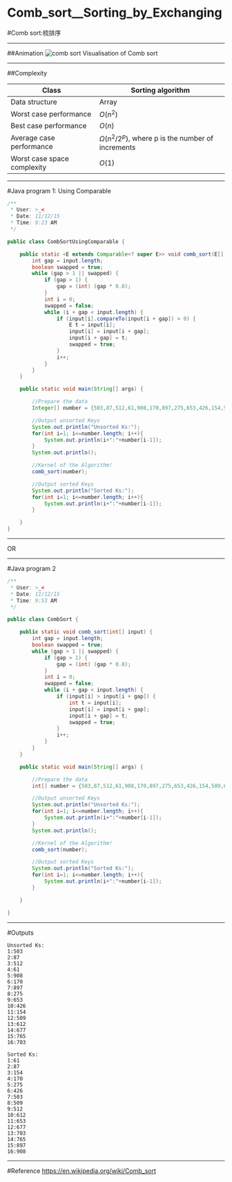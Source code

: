 # Comb_sort__Sorting_by_Exchanging

﻿#Comb sort:梳排序

---
##Animation
![comb sort](https://img-blog.csdn.net/20151112192110878)
Visualisation of Comb sort

---
##Complexity

Class					|	Sorting algorithm
------						|	----
Data structure 				|	Array
Worst case performance 		|	$O(n^2)$
Best case performance 		|	$O(n)$
Average case performance 	|	$\Omega(n^2/2^p)$, where p is the number of increments
Worst case space complexity	|	$O(1)$


---
#Java program 1: Using Comparable

```java
/**
 * User: >_<
 * Date: 11/12/15
 * Time: 9:23 AM
 */

public class CombSortUsingComparable {

    public static <E extends Comparable<? super E>> void comb_sort(E[] input) {
        int gap = input.length;
        boolean swapped = true;
        while (gap > 1 || swapped) {
            if (gap > 1) {
                gap = (int) (gap * 0.8);
            }
            int i = 0;
            swapped = false;
            while (i + gap < input.length) {
                if (input[i].compareTo(input[i + gap]) > 0) {
                    E t = input[i];
                    input[i] = input[i + gap];
                    input[i + gap] = t;
                    swapped = true;
                }
                i++;
            }
        }
    }

    public static void main(String[] args) {

        //Prepare the data
        Integer[] number = {503,87,512,61,908,170,897,275,653,426,154,509,612,677,765,703};

        //Output unsorted Keys
        System.out.println("Unsorted Ks:");
        for(int i=1; i<=number.length; i++){
            System.out.println(i+":"+number[i-1]);
        }
        System.out.println();

        //Kernel of the Algorithm!
        comb_sort(number);

        //Output sorted Keys
        System.out.println("Sorted Ks:");
        for(int i=1; i<=number.length; i++){
            System.out.println(i+":"+number[i-1]);
        }

    }
}

```
---
OR

---

#Java program 2
```java
/**
 * User: >_<
 * Date: 11/12/15
 * Time: 9:53 AM
 */

public class CombSort {

    public static void comb_sort(int[] input) {
        int gap = input.length;
        boolean swapped = true;
        while (gap > 1 || swapped) {
            if (gap > 1) {
                gap = (int) (gap * 0.8);
            }
            int i = 0;
            swapped = false;
            while (i + gap < input.length) {
                if (input[i] > input[i + gap]) {
                    int t = input[i];
                    input[i] = input[i + gap];
                    input[i + gap] = t;
                    swapped = true;
                }
                i++;
            }
        }
    }

    public static void main(String[] args) {

        //Prepare the data
        int[] number = {503,87,512,61,908,170,897,275,653,426,154,509,612,677,765,703};

        //Output unsorted Keys
        System.out.println("Unsorted Ks:");
        for(int i=1; i<=number.length; i++){
            System.out.println(i+":"+number[i-1]);
        }
        System.out.println();

        //Kernel of the Algorithm!
        comb_sort(number);

        //Output sorted Keys
        System.out.println("Sorted Ks:");
        for(int i=1; i<=number.length; i++){
            System.out.println(i+":"+number[i-1]);
        }

    }

}

```


---
#Outputs
```
Unsorted Ks:
1:503
2:87
3:512
4:61
5:908
6:170
7:897
8:275
9:653
10:426
11:154
12:509
13:612
14:677
15:765
16:703

Sorted Ks:
1:61
2:87
3:154
4:170
5:275
6:426
7:503
8:509
9:512
10:612
11:653
12:677
13:703
14:765
15:897
16:908
```

---
#Reference
https://en.wikipedia.org/wiki/Comb_sort
